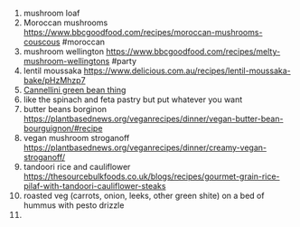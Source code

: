 1) mushroom loaf
2) Moroccan mushrooms https://www.bbcgoodfood.com/recipes/moroccan-mushrooms-couscous #moroccan 
3) mushroom wellington https://www.bbcgoodfood.com/recipes/melty-mushroom-wellingtons #party 
4) lentil moussaka https://www.delicious.com.au/recipes/lentil-moussaka-bake/pHzMhzp7
5) [Cannellini green bean thing](https://thehappyfoodie.co.uk/recipes/the-ottolenghi-test-kitchens-green-cannellini-and-tahini/)
6) like the spinach and feta pastry but put whatever you want
7) butter beans borginon https://plantbasednews.org/veganrecipes/dinner/vegan-butter-bean-bourguignon/#recipe
8) vegan mushroom stroganoff https://plantbasednews.org/veganrecipes/dinner/creamy-vegan-stroganoff/
9) tandoori rice and cauliflower https://thesourcebulkfoods.co.uk/blogs/recipes/gourmet-grain-rice-pilaf-with-tandoori-cauliflower-steaks
10) roasted veg (carrots, onion, leeks, other green shite) on a bed of hummus with pesto drizzle
11) 